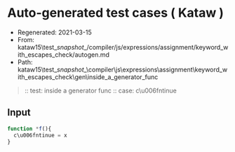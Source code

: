 # Auto-generated test cases ( Kataw )
- Regenerated: 2021-03-15
- From: kataw15\test\__snapshot__/compiler/js/expressions/assignment/keyword_with_escapes_check/autogen.md
- Path: kataw15\test\__snapshot__\compiler\js\expressions\assignment\keyword_with_escapes_check\gen\inside_a_generator_func
> :: test: inside a generator func
> :: case: c\u006fntinue
## Input

`````js
function *f(){
  c\u006fntinue = x
}
`````
